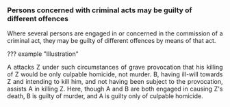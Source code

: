 ### Persons concerned with criminal acts may be guilty of different offences
<div style="text-align: justify">

Where several persons are engaged in or concerned in the commission of a criminal act, they may be guilty of different offences by means of that act.

</div>

??? example "Illustration"
    <div style="text-align: justify"> A attacks Z under such circumstances of grave provocation that his killing of Z would be only culpable homicide, not murder. B, having ill-will towards Z and intending to kill him, and not having been subject to the provocation, assists A in killing Z. Here, though A and B are both engaged in causing Z's death, B is guilty of murder, and A is guilty only of culpable homicide.
